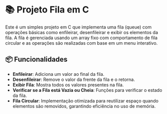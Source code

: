 # 📚 Projeto Fila em C

Este é um simples projeto em C que implementa uma fila (queue) com operações básicas como enfileirar, desenfileirar e exibir os elementos da fila. A fila é gerenciada usando um array fixo com comportamento de fila circular e as operações são realizadas com base em um menu interativo.

## 📦 Funcionalidades

- **Enfileirar**: Adiciona um valor ao final da fila.
- **Desenfileirar**: Remove o valor da frente da fila e o retorna.
- **Exibir Fila**: Mostra todos os valores presentes na fila.
- **Verificar se a Fila está Vazia ou Cheia**: Funções para verificar o estado da fila.
- **Fila Circular**: Implementação otimizada para reutilizar espaço quando elementos são removidos, garantindo eficiência no uso de memória.
